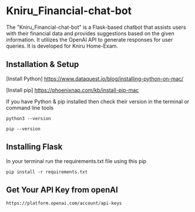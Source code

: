 # Kniru_Financial-chat-bot
The "Kniru_Financial-chat-bot" is a Flask-based chatbot that assists users with their financial data and provides suggestions based on the given information. It utilizes the OpenAI API to generate responses for user queries. It is developed for Kniru Home-Exam.

## Installation & Setup

[Install Python] https://www.dataquest.io/blog/installing-python-on-mac/

[Install pip] https://phoenixnap.com/kb/install-pip-mac

If you have Python & pip installed then check their version in the terminal or command line tools

```
python3 --version
```

```
pip --version
```

## Installing Flask

In your terminal run the requirements.txt file using this pip

```
pip install -r requirements.txt
```

## Get Your API Key from openAI

```
https://platform.openai.com/account/api-keys
```

